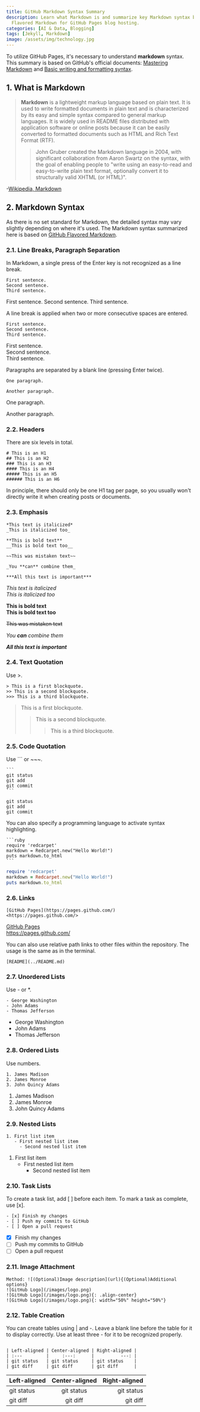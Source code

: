 ```yaml
---
title: GitHub Markdown Syntax Summary
description: Learn what Markdown is and summarize key Markdown syntax based on GitHub
  Flavored Markdown for GitHub Pages blog hosting.
categories: [AI & Data, Blogging]
tags: [Jekyll, Markdown]
image: /assets/img/technology.jpg
---
```

To utilize GitHub Pages, it's necessary to understand **markdown** syntax.
This summary is based on GitHub's official documents: [Mastering Markdown](https://guides.github.com/features/mastering-markdown/) and [Basic writing and formatting syntax](https://docs.github.com/en/github/writing-on-github/basic-writing-and-formatting-syntax).

## 1. What is Markdown
> **Markdown** is a lightweight markup language based on plain text. It is used to write formatted documents in plain text and is characterized by its easy and simple syntax compared to general markup languages. It is widely used in README files distributed with application software or online posts because it can be easily converted to formatted documents such as HTML and Rich Text Format (RTF).
>> John Gruber created the Markdown language in 2004, with significant collaboration from Aaron Swartz on the syntax, with the goal of enabling people to "write using an easy-to-read and easy-to-write plain text format, optionally convert it to structurally valid XHTML (or HTML)".

-[Wikipedia, Markdown](https://en.wikipedia.org/wiki/Markdown)

## 2. Markdown Syntax
As there is no set standard for Markdown, the detailed syntax may vary slightly depending on where it's used. The Markdown syntax summarized here is based on [GitHub Flavored Markdown](https://docs.github.com/en/github/writing-on-github/basic-writing-and-formatting-syntax).

### 2.1. Line Breaks, Paragraph Separation
In Markdown, a single press of the Enter key is not recognized as a line break.
~~~
First sentence.
Second sentence.
Third sentence.
~~~
First sentence.
Second sentence.
Third sentence.

A line break is applied when two or more consecutive spaces are entered.
~~~
First sentence.  
Second sentence.  
Third sentence.
~~~
First sentence.  
Second sentence.  
Third sentence.

Paragraphs are separated by a blank line (pressing Enter twice).
~~~
One paragraph.

Another paragraph.
~~~
One paragraph.

Another paragraph.

### 2.2. Headers
There are six levels in total.
```
# This is an H1
## This is an H2
### This is an H3
#### This is an H4
##### This is an H5
###### This is an H6
```
In principle, there should only be one H1 tag per page, so you usually won't directly write it when creating posts or documents.

### 2.3. Emphasis
```
*This text is italicized*
_This is italicized too_

**This is bold text**
__This is bold text too__

~~This was mistaken text~~

_You **can** combine them_

***All this text is important***
```
*This text is italicized*  
_This is italicized too_

**This is bold text**  
__This is bold text too__

~~This was mistaken text~~

_You **can** combine them_

***All this text is important***

### 2.4. Text Quotation
Use \>.
```
> This is a first blockquote.
>> This is a second blockquote.
>>> This is a third blockquote.
```
> This is a first blockquote.
>> This is a second blockquote.
>>> This is a third blockquote.

### 2.5. Code Quotation
Use \``` or \~~~.
~~~
```
git status
git add
git commit
```
~~~
```
git status
git add
git commit
```

You can also specify a programming language to activate syntax highlighting.
~~~
```ruby
require 'redcarpet'
markdown = Redcarpet.new("Hello World!")
puts markdown.to_html
```
~~~
```ruby
require 'redcarpet'
markdown = Redcarpet.new("Hello World!")
puts markdown.to_html
```

### 2.6. Links
```
[GitHub Pages](https://pages.github.com/)
<https://pages.github.com/>
```
[GitHub Pages](https://pages.github.com/)  
<https://pages.github.com/>

You can also use relative path links to other files within the repository. The usage is the same as in the terminal.
```
[README](../README.md)
```

### 2.7. Unordered Lists
Use \- or \*.
```
- George Washington
- John Adams
- Thomas Jefferson
```
- George Washington
- John Adams
- Thomas Jefferson

### 2.8. Ordered Lists
Use numbers.
```
1. James Madison
2. James Monroe
3. John Quincy Adams
```
1. James Madison
2. James Monroe
3. John Quincy Adams

### 2.9. Nested Lists
```
1. First list item
   - First nested list item
     - Second nested list item
```
1. First list item
   - First nested list item
     - Second nested list item

### 2.10. Task Lists
To create a task list, add \[ ] before each item.
To mark a task as complete, use \[x].
```
- [x] Finish my changes
- [ ] Push my commits to GitHub
- [ ] Open a pull request
```
- [x] Finish my changes
- [ ] Push my commits to GitHub
- [ ] Open a pull request

### 2.11. Image Attachment
```
Method: ![(Optional)Image description](url){(Optional)Additional options}
![GitHub Logo](/images/logo.png)
![GitHub Logo](/images/logo.png){: .align-center}
![GitHub Logo](/images/logo.png){: width="50%" height="50%"}
```

### 2.12. Table Creation
You can create tables using | and -.
Leave a blank line before the table for it to display correctly.
Use at least three - for it to be recognized properly.
```

| Left-aligned | Center-aligned | Right-aligned |
| :---         |     :---:      |          ---: |
| git status   | git status     | git status    |
| git diff     | git diff       | git diff      |
```

| Left-aligned | Center-aligned | Right-aligned |
| :---         |     :---:      |          ---: |
| git status   | git status     | git status    |
| git diff     | git diff       | git diff      |
